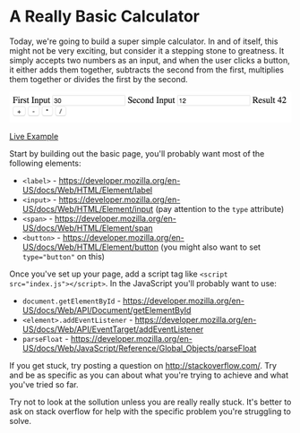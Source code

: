 # A Really Basic Calculator

Today, we're going to build a super simple calculator. In and of itself, this might not be very exciting, but consider it a stepping stone to greatness.  It simply accepts two numbers as an input, and when the user clicks a button, it either adds them together, subtracts the second from the first, multiplies them together or divides the first by the second.

![Example Image](example.png)

[Live Example](https://rawgit.com/ForbesLindesay/tutorials-for-building-real-apps/master/01-basic-calculator/solution/index.html)

Start by building out the basic page, you'll probably want most of the following elements:

 - `<label>` - https://developer.mozilla.org/en-US/docs/Web/HTML/Element/label
 - `<input>` - https://developer.mozilla.org/en-US/docs/Web/HTML/Element/input (pay attention to the `type` attribute)
 - `<span>` - https://developer.mozilla.org/en-US/docs/Web/HTML/Element/span
 - `<button>` - https://developer.mozilla.org/en-US/docs/Web/HTML/Element/button (you might also want to set `type="button"` on this)

Once you've set up your page, add a script tag like `<script src="index.js"></script>`.  In the JavaScript you'll probably want to use:

 - `document.getElementById` - https://developer.mozilla.org/en-US/docs/Web/API/Document/getElementById
 - `<element>.addEventListener` - https://developer.mozilla.org/en-US/docs/Web/API/EventTarget/addEventListener
 - `parseFloat` - https://developer.mozilla.org/en-US/docs/Web/JavaScript/Reference/Global_Objects/parseFloat

If you get stuck, try posting a question on http://stackoverflow.com/.  Try and be as specific as you can about what you're trying to achieve and what you've tried so far.

Try not to look at the sollution unless you are really really stuck.  It's better to ask on stack overflow for help with the specific problem you're struggling to solve.
